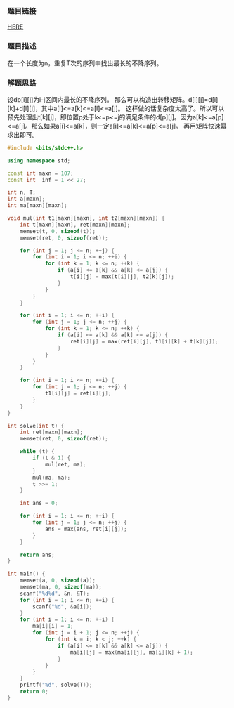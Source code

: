 ### 题目链接
<a href="http://codeforces.com/problemset/problem/582/B">HERE</a>

### 题目描述
在一个长度为n，重复T次的序列中找出最长的不降序列。

### 解题思路
设dp[i][j]为i-j区间内最长的不降序列。
那么可以构造出转移矩阵。d[i][j]=d[i][k]+d[l][j]，其中a[i]<=a[k]<=a[l]<=a[j]。
这样做的话复杂度太高了。所以可以预先处理出t[k][j]，即位置p处于k<=p<=j的满足条件的d[p][j]。因为a[k]<=a[p]<=a[j]。那么如果a[i]<=a[k]，则一定a[i]<=a[k]<=a[p]<=a[j]。
再用矩阵快速幂求出即可。

``` cpp
#include <bits/stdc++.h>

using namespace std;

const int maxn = 107;
const int  inf = 1 << 27;

int n, T;
int a[maxn];
int ma[maxn][maxn];

void mul(int t1[maxn][maxn], int t2[maxn][maxn]) {
    int t[maxn][maxn], ret[maxn][maxn];
    memset(t, 0, sizeof(t));
    memset(ret, 0, sizeof(ret));

    for (int j = 1; j <= n; ++j) {
        for (int i = 1; i <= n; ++i) {
            for (int k = 1; k <= n; ++k) {
                if (a[i] <= a[k] && a[k] <= a[j]) {
                    t[i][j] = max(t[i][j], t2[k][j]);
                }
            }
        }
    }

    for (int i = 1; i <= n; ++i) {
        for (int j = 1; j <= n; ++j) {
            for (int k = 1; k <= n; ++k) {
                if (a[i] <= a[k] && a[k] <= a[j]) {
                    ret[i][j] = max(ret[i][j], t1[i][k] + t[k][j]);
                }
            }
        }
    }

    for (int i = 1; i <= n; ++i) {
        for (int j = 1; j <= n; ++j) {
            t1[i][j] = ret[i][j];
        }
    }
}

int solve(int t) {
    int ret[maxn][maxn];
    memset(ret, 0, sizeof(ret));

    while (t) {
        if (t & 1) {
            mul(ret, ma);
        }
        mul(ma, ma);
        t >>= 1;
    }

    int ans = 0;

    for (int i = 1; i <= n; ++i) {
        for (int j = 1; j <= n; ++j) {
            ans = max(ans, ret[i][j]);
        }
    }

    return ans;
}

int main() {
    memset(a, 0, sizeof(a));
    memset(ma, 0, sizeof(ma));
    scanf("%d%d", &n, &T);
    for (int i = 1; i <= n; ++i) {
        scanf("%d", &a[i]);
    }
    for (int i = 1; i <= n; ++i) {
        ma[i][i] = 1;
        for (int j = i + 1; j <= n; ++j) {
            for (int k = i; k < j; ++k) {
                if (a[i] <= a[k] && a[k] <= a[j]) {
                    ma[i][j] = max(ma[i][j], ma[i][k] + 1);
                }
            }
        }
    }
    printf("%d", solve(T));
    return 0;
}
```